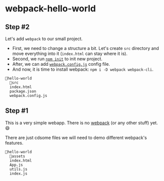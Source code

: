 # webpack-hello-world

## Step #2

Let's add `webpack` to our small project.

- First, we need to change a structure a bit.
  Let's create `src` directory and move everything
  into it (`index.html` can stay where it is).
- Second, we run [`npm init`](https://docs.npmjs.com/cli/init) to init new project.
- After, we can add [`webpack.config.js`](https://webpack.js.org/concepts/configuration/) config file.
- And now, it is time to install webpack: `npm i -D webpack webpack-cli`.

```
📂hello-world
  📂src
  index.html
  package.json
  webpack.config.js
```

## Step #1

This is a very simple webapp. There is no [webpack](https://webpack.js.org/)
(or any other stuff) yet. 😄

There are just cdsome files we will need to demo different webpack's features.

```
📂hello-world
  📂assets
  index.html
  App.js
  utils.js
  index.js
```
